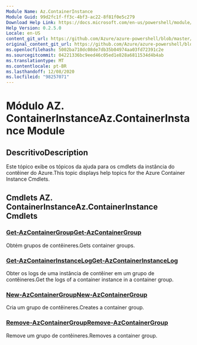 ```yaml
---
Module Name: Az.ContainerInstance
Module Guid: 99d2fc1f-ff3c-4bf3-ac22-8f81f0e5c279
Download Help Link: https://docs.microsoft.com/en-us/powershell/module/az.containerinstance
Help Version: 0.2.5.0
Locale: en-US
content_git_url: https://github.com/Azure/azure-powershell/blob/master/src/ContainerInstance/ContainerInstance/help/Az.ContainerInstance.md
original_content_git_url: https://github.com/Azure/azure-powershell/blob/master/src/ContainerInstance/ContainerInstance/help/Az.ContainerInstance.md
ms.openlocfilehash: 5002ba710dc08de7db35b04974aa03fd72391c2e
ms.sourcegitcommit: 04221336bc9eed46c05ed1e828a6811534d4b4ab
ms.translationtype: MT
ms.contentlocale: pt-BR
ms.lasthandoff: 12/08/2020
ms.locfileid: "98257071"
---
```

# <span data-ttu-id="da326-101">Módulo AZ. ContainerInstance</span><span class="sxs-lookup"><span data-stu-id="da326-101">Az.ContainerInstance Module</span></span>
## <span data-ttu-id="da326-102">Descritivo</span><span class="sxs-lookup"><span data-stu-id="da326-102">Description</span></span>
<span data-ttu-id="da326-103">Este tópico exibe os tópicos da ajuda para os cmdlets da instância do contêiner do Azure.</span><span class="sxs-lookup"><span data-stu-id="da326-103">This topic displays help topics for the Azure Container Instance Cmdlets.</span></span>

## <span data-ttu-id="da326-104">Cmdlets AZ. ContainerInstance</span><span class="sxs-lookup"><span data-stu-id="da326-104">Az.ContainerInstance Cmdlets</span></span>
### [<span data-ttu-id="da326-105">Get-AzContainerGroup</span><span class="sxs-lookup"><span data-stu-id="da326-105">Get-AzContainerGroup</span></span>](Get-AzContainerGroup.md)
<span data-ttu-id="da326-106">Obtém grupos de contêineres.</span><span class="sxs-lookup"><span data-stu-id="da326-106">Gets container groups.</span></span>

### [<span data-ttu-id="da326-107">Get-AzContainerInstanceLog</span><span class="sxs-lookup"><span data-stu-id="da326-107">Get-AzContainerInstanceLog</span></span>](Get-AzContainerInstanceLog.md)
<span data-ttu-id="da326-108">Obter os logs de uma instância de contêiner em um grupo de contêineres.</span><span class="sxs-lookup"><span data-stu-id="da326-108">Get the logs of a container instance in a container group.</span></span>

### [<span data-ttu-id="da326-109">New-AzContainerGroup</span><span class="sxs-lookup"><span data-stu-id="da326-109">New-AzContainerGroup</span></span>](New-AzContainerGroup.md)
<span data-ttu-id="da326-110">Cria um grupo de contêineres.</span><span class="sxs-lookup"><span data-stu-id="da326-110">Creates a container group.</span></span>

### [<span data-ttu-id="da326-111">Remove-AzContainerGroup</span><span class="sxs-lookup"><span data-stu-id="da326-111">Remove-AzContainerGroup</span></span>](Remove-AzContainerGroup.md)
<span data-ttu-id="da326-112">Remove um grupo de contêineres.</span><span class="sxs-lookup"><span data-stu-id="da326-112">Removes a container group.</span></span>

